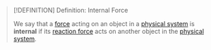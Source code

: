 >[!DEFINITION] Definition: Internal Force
>
>We say that a [force](Force.md) acting on an object in a [physical system](../../Physical%20Systems/Physical%20System.md) is **internal** if its [reaction force](../Classical%20Mechanics/Newtonian%20Formalism/Newton's%20Laws%20of%20Translational%20Motion.md#^thirdlaw) acts on another object in the [physical system](../../Physical%20Systems/Physical%20System.md).
>